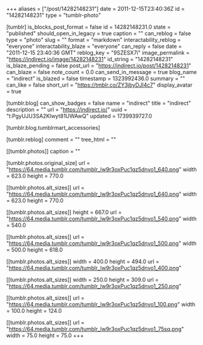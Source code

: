 +++
aliases = ["/post/14282148231"]
date = 2011-12-15T23:40:36Z
id = "14282148231"
type = "tumblr-photo"

[tumblr]
is_blocks_post_format = false
id = 14282148231.0
state = "published"
should_open_in_legacy = true
caption = ""
can_reblog = false
type = "photo"
slug = ""
format = "markdown"
interactability_reblog = "everyone"
interactability_blaze = "everyone"
can_reply = false
date = "2011-12-15 23:40:36 GMT"
reblog_key = "9SZESX7i"
image_permalink = "https://indirect.io/image/14282148231"
id_string = "14282148231"
is_blaze_pending = false
post_url = "https://indirect.io/post/14282148231"
can_blaze = false
note_count = 0.0
can_send_in_message = true
blog_name = "indirect"
is_blazed = false
timestamp = 1323992436.0
summary = ""
can_like = false
short_url = "https://tmblr.co/ZY3jbyDJI4c7"
display_avatar = true

[tumblr.blog]
can_show_badges = false
name = "indirect"
title = "indirect"
description = ""
url = "https://indirect.io/"
uuid = "t:PgyUJU3SA2Klwyt81UWAwQ"
updated = 1739939727.0

[tumblr.blog.tumblrmart_accessories]

[tumblr.reblog]
comment = ""
tree_html = ""

[[tumblr.photos]]
caption = ""

[tumblr.photos.original_size]
url = "https://64.media.tumblr.com/tumblr_lw9r3oxPuc1qz5dnvo1_640.png"
width = 623.0
height = 770.0

[[tumblr.photos.alt_sizes]]
url = "https://64.media.tumblr.com/tumblr_lw9r3oxPuc1qz5dnvo1_640.png"
width = 623.0
height = 770.0

[[tumblr.photos.alt_sizes]]
height = 667.0
url = "https://64.media.tumblr.com/tumblr_lw9r3oxPuc1qz5dnvo1_540.png"
width = 540.0

[[tumblr.photos.alt_sizes]]
url = "https://64.media.tumblr.com/tumblr_lw9r3oxPuc1qz5dnvo1_500.png"
width = 500.0
height = 618.0

[[tumblr.photos.alt_sizes]]
width = 400.0
height = 494.0
url = "https://64.media.tumblr.com/tumblr_lw9r3oxPuc1qz5dnvo1_400.png"

[[tumblr.photos.alt_sizes]]
width = 250.0
height = 309.0
url = "https://64.media.tumblr.com/tumblr_lw9r3oxPuc1qz5dnvo1_250.png"

[[tumblr.photos.alt_sizes]]
url = "https://64.media.tumblr.com/tumblr_lw9r3oxPuc1qz5dnvo1_100.png"
width = 100.0
height = 124.0

[[tumblr.photos.alt_sizes]]
url = "https://64.media.tumblr.com/tumblr_lw9r3oxPuc1qz5dnvo1_75sq.png"
width = 75.0
height = 75.0
+++
